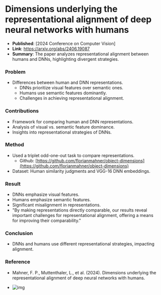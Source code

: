 # Dimensions underlying the representational alignment of deep neural networks with humans
- **Published**: [2024 Conference on Computer Vision]
- **Link**: https://arxiv.org/abs/2406.19087
- **Summary**: The paper analyzes representational alignment between humans and DNNs, highlighting divergent strategies.

### Problem
- Differences between human and DNN representations.
  - DNNs prioritize visual features over semantic ones.
  - Humans use semantic features dominantly.
  - Challenges in achieving representational alignment.

### Contributions
- Framework for comparing human and DNN representations.
- Analysis of visual vs. semantic feature dominance.
- Insights into representational strategies of DNNs.

### Method
- Used a triplet odd-one-out task to compare representations.
  - Github: [https://github.com/florianmahner/object-dimensions](https://github.com/florianmahner/object-dimensions)
- Dataset: Human similarity judgments and VGG-16 DNN embeddings.

### Result
- DNNs emphasize visual features.
- Humans emphasize semantic features.
- Significant misalignment in representations.
- "By making representations directly comparable, our results reveal important challenges for representational alignment, offering a means for improving their comparability."

### Conclusion
- DNNs and humans use different representational strategies, impacting alignment.

### Reference
- Mahner, F. P., Muttenthaler, L., et al. (2024). Dimensions underlying the representational alignment of deep neural networks with humans.

- ![img](DNN_Humans_Alignment.png)
